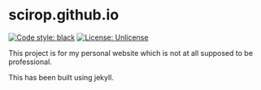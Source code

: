 # scirop.github.io

<a href="https://github.com/scirop/scirop.github.io"><img alt="Code style: black" src="https://img.shields.io/badge/code%20style-black-000000.svg"></a>
[![License: Unlicense](https://img.shields.io/badge/license-Unlicense-blue.svg)](http://unlicense.org/)

This project is for my personal website which is not at all supposed to be professional.

This has been built using jekyll.
